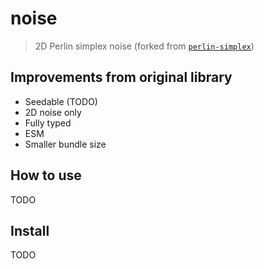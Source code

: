 # noise

> 2D Perlin simplex noise (forked from [`perlin-simplex`](https://github.com/davidguttman/perlin-simplex))

## Improvements from original library
 
  - Seedable (TODO)
  - 2D noise only
  - Fully typed
  - ESM
  - Smaller bundle size
  
## How to use

TODO

## Install

TODO
